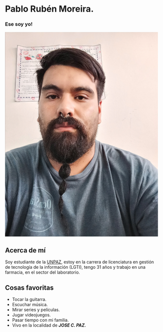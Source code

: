 # Pablo Rubén Moreira.

### Ese soy yo!
![](/imagenes/foto.jpg)

## Acerca de mí

Soy estudiante de la [UNPAZ](https://www.unpaz.edu.ar/), estoy en la carrera de licenciatura  en gestión de tecnología de la información  (LGTI), tengo 31 años y trabajo en una farmacia, en el sector del laboratorio.

## Cosas favoritas

* Tocar la guitarra.
* Escuchar música.
* Mirar series y películas.
* Jugar videojuegos.
* Pasar tiempo con mi familia.
* Vivo en la localidad de ***JOSE C. PAZ.***